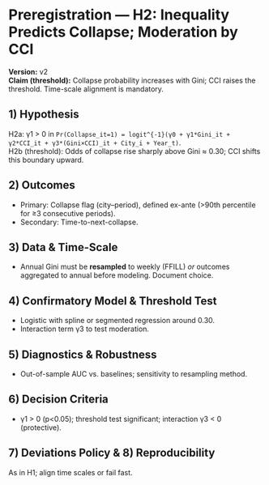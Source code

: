 # Preregistration — H2: Inequality Predicts Collapse; Moderation by CCI
**Version:** v2  
**Claim (threshold):** Collapse probability increases with Gini; CCI raises the threshold. Time-scale alignment is mandatory.

## 1) Hypothesis
H2a: γ1 > 0 in `Pr(Collapse_it=1) = logit^{-1}(γ0 + γ1*Gini_it + γ2*CCI_it + γ3*(Gini×CCI)_it + City_i + Year_t)`.  
H2b (threshold): Odds of collapse rise sharply above Gini ≈ 0.30; CCI shifts this boundary upward.

## 2) Outcomes
- Primary: Collapse flag (city–period), defined ex-ante (>90th percentile for ≥3 consecutive periods).
- Secondary: Time-to-next-collapse.

## 3) Data & Time-Scale
- Annual Gini must be **resampled** to weekly (FFILL) *or* outcomes aggregated to annual before modeling. Document choice.

## 4) Confirmatory Model & Threshold Test
- Logistic with spline or segmented regression around 0.30.
- Interaction term γ3 to test moderation.

## 5) Diagnostics & Robustness
- Out-of-sample AUC vs. baselines; sensitivity to resampling method.

## 6) Decision Criteria
- γ1 > 0 (p<0.05); threshold test significant; interaction γ3 < 0 (protective).

## 7) Deviations Policy & 8) Reproducibility
As in H1; align time scales or fail fast.

